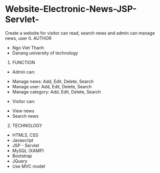 # Website-Electronic-News-JSP-Servlet-
Create a website for visitor can read, search news and admin can manage news, user
0. AUTHOR
- Ngo Viet Thanh
- Danang university of technology
1. FUNCTION
- Admin can:
+ Manage news: Add, Edit, Delete, Search
+ Manage user: Add, Edit, Delete, Search
+ Manage category: Add, Edit, Delete, Search
- Visitor can:
+ View news
+ Search news
2. TECHNOLOGY
- HTML5, CSS
- Javascript
- JSP - Servlet
- MySQL (XAMP)
- Bootstrap
- JQuery
- Use MVC model
